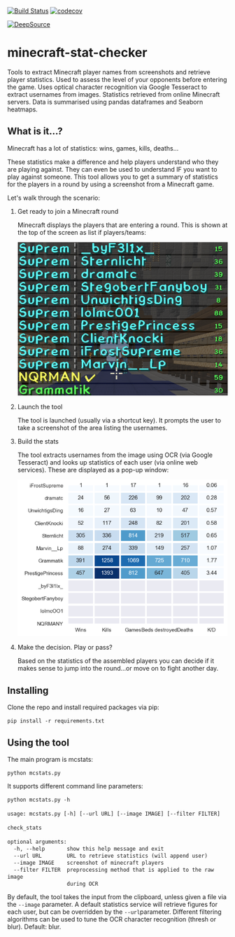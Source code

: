 [![Build Status](https://travis-ci.org/paulknewton/minecraft_stat_checker.svg?branch=master)](https://travis-ci.org/paulknewton/minecraft_stat_checker)
[![codecov](https://codecov.io/gh/paulknewton/minecraft_stat_checker/branch/master/graph/badge.svg)](https://codecov.io/gh/paulknewton/minecraft_stat_checker)

[![DeepSource](https://static.deepsource.io/deepsource-badge-light.svg)](https://deepsource.io/gh/paulknewton/minecraft_stat_checker/?ref=repository-badge)

# minecraft-stat-checker
Tools to extract Minecraft player names from screenshots and retrieve player statistics. Used to assess the level of your opponents before entering the game. Uses optical character recognition via Google Tesseract to extract usernames from images. Statistics retrieved from online Minecraft servers. Data is summarised using pandas dataframes and Seaborn heatmaps.

## What is it...?

Minecraft has a lot of statistics: wins, games, kills, deaths...

These statistics make a difference and help players understand who they are playing against. They can even be used to understand IF you want to play against someone. This tool allows you to get a summary of statistics for the players in a round by using a screenshot from a Minecraft game.

Let's walk through the scenario:

1. Get ready to join a Minecraft round

    Minecraft displays the players that are entering a round. This is shown at the top of the screen as list if players/teams:

    ![Screenshot](docs/screenshot.png)

1. Launch the tool

    The tool is launched (usually via a shortcut key). It prompts the user to take a screenshot of the area listing the usernames.

1. Build the stats

    The tool extracts usernames from the image using OCR (via Google Tesseract) and looks up statistics of each user (via online web services). These are displayed as a pop-up window:

    ![Statistics](docs/stats.png)

1. Make the decision. Play or pass?

    Based on the statistics of the assembled players you can decide if it makes sense to jump into the round...or move on to fight another day.

## Installing
Clone the repo and install required packages via pip:
```
pip install -r requirements.txt
```

## Using the tool
The main program is mcstats:
```
python mcstats.py
```

It supports different command line parameters:
```
python mcstats.py -h

usage: mcstats.py [-h] [--url URL] [--image IMAGE] [--filter FILTER]

check_stats

optional arguments:
  -h, --help       show this help message and exit
  --url URL        URL to retrieve statistics (will append user)
  --image IMAGE    screenshot of minecraft players
  --filter FILTER  preprocessing method that is applied to the raw image
                   during OCR
```

By default, the tool takes the input from the clipboard, unless given a file via the `--image` parameter.
A default statistics service will retrieve figures for each user, but can be overridden by the `--url`parameter.
Different filtering algorithms can be used to tune the OCR character recognition (thresh or blur). Default: blur.
